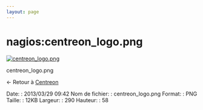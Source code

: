 ```yaml
---
layout: page
---
```


nagios:centreon\_logo.png
=========================

[![centreon\_logo.png](..//assets/media/nagios/centreon_logo.png@cache=&w=290&h=58 "centreon_logo.png")](..//assets/media/nagios/centreon_logo.png@cache= "Afficher le fichier original")

centreon\_logo.png

← Retour à [Centreon](../../centreon/start.html "centreon:start")

Date:
:   2013/03/29 09:42
Nom de fichier:
:   centreon\_logo.png
Format:
:   PNG
Taille:
:   12KB
Largeur:
:   290
Hauteur:
:   58

